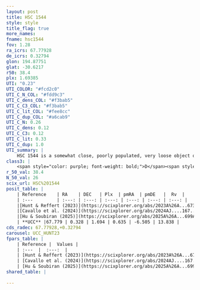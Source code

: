 ```yaml
---
layout: post
title: HSC 1544
style: style
title_flag: true
more_names: 
fname: hsc1544
fov: 1.28
ra_icrs: 67.77928
de_icrs: 0.32794
glon: 194.87751
glat: -30.6217
r50: 38.4
plx: 1.69385
UTI: "0.23"
UTI_COLOR: "#fcd2c0"
UTI_C_N_COL: "#fdd9c3"
UTI_C_dens_COL: "#f3bab5"
UTI_C_C3_COL: "#f3bab5"
UTI_C_lit_COL: "#fee8cc"
UTI_C_dup_COL: "#a6cab9"
UTI_C_N: 0.26
UTI_C_dens: 0.12
UTI_C_C3: 0.12
UTI_C_lit: 0.33
UTI_C_dup: 1.0
UTI_summary: |
    HSC 1544 is a somewhat close, poorly populated, very loose object of very low C3 quality. It was recently reported in the literature.
class3: |
    <span style="color: purple; font-weight: bold;">D</span><span style="color: red; font-weight: bold;">C</span>
r_50_val: 38.4
N_50_val: 26
scix_url: HSC%201544
posit_table: |
    | Reference    | RA    | DEC   | Plx  | pmRA  | pmDE   |  Rv  |
    | :---         | :---: | :---: | :---: | :---: | :---: | :---: |
    |[Hunt & Reffert (2023)](https://scixplorer.org/abs/2023A%26A...673A.114H) | 67.779 | 0.107 | 1.707 | 0.649 | -6.503 | 9.769 |
    |[Cavallo et al. (2024)](https://scixplorer.org/abs/2024AJ....167...12C) | 67.997 | 0.963 | 1.709 | -- | -- | -- |
    |[Hu & Soubiran (2025)](https://scixplorer.org/abs/2025A%26A...699A.246H) | 67.997 | 0.963 | -- | -- | -- | -- |
    | **UCC** |67.779 | 0.328 | 1.694 | 0.635 | -6.505 | 13.838 | 
cds_radec: 67.77928,+0.32794
carousel: UCC_HUNT23
fpars_table: |
    | Reference |  Values |
    | :---  |  :---:  |
    | [Hunt & Reffert (2023)](https://scixplorer.org/abs/2023A%26A...673A.114H) | `AV50=0.177, diffAV50=0.357, MOD50=8.754, logAge50=8.265` |
    | [Cavallo et al. (2024)](https://scixplorer.org/abs/2024AJ....167...12C) | `AV50=0.46, dMod50=8.83, logAge50=8.75, [Fe/H]50=0.29` |
    | [Hu & Soubiran (2025)](https://scixplorer.org/abs/2025A%26A...699A.246H) | `MA22=-0.25, MA23f=-0.23, MZ23=-0.15, MK24=-0.08, MF24=-0.08` |
shared_table: |
    
---
```


